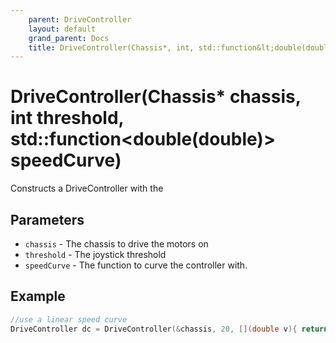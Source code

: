 ```yaml
---
    parent: DriveController
    layout: default
    grand_parent: Docs
    title: DriveController(Chassis*, int, std::function&lt;double(double)>)
---
```

# DriveController(Chassis* chassis, int threshold, std::function&lt;double(double)> speedCurve)
Constructs a DriveController with the 

## Parameters
- `chassis` - The chassis to drive the motors on
- `threshold` - The joystick threshold
- `speedCurve` - The function to curve the controller with. 

## Example
```cpp
//use a linear speed curve
DriveController dc = DriveController(&chassis, 20, [](double v){ return v; });
```